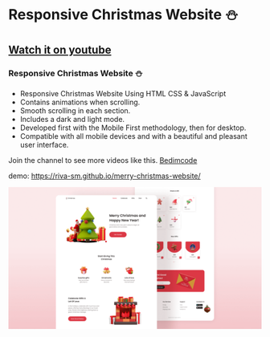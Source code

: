 # Responsive Christmas Website ⛄️
## [Watch it on youtube](https://youtu.be/HrZSQpxfIxw)
### Responsive Christmas Website ⛄️

- Responsive Christmas Website Using HTML CSS & JavaScript
- Contains animations when scrolling.
- Smooth scrolling in each section.
- Includes a dark and light mode.
- Developed first with the Mobile First methodology, then for desktop.
- Compatible with all mobile devices and with a beautiful and pleasant user interface.

Join the channel to see more videos like this. [Bedimcode](https://www.youtube.com/c/Bedimcode)

demo: https://riva-sm.github.io/merry-christmas-website/

![preview img](/preview.png)
